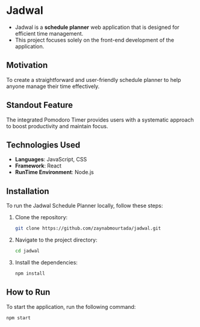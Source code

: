# Jadwal 
- Jadwal is a **schedule planner** web application that is designed for efficient time management. 
- This project focuses solely on the front-end development of the application.

## Motivation

To create a straightforward and user-friendly schedule planner to help anyone manage their time effectively.

## Standout Feature

The integrated Pomodoro Timer provides users with a systematic approach to boost productivity and maintain focus.

## Technologies Used

- **Languages**: JavaScript, CSS
- **Framework**: React
- **RunTime Environment**: Node.js

## Installation

To run the Jadwal Schedule Planner locally, follow these steps:

1. Clone the repository:

    ```bash
    git clone https://github.com/zaynabmourtada/jadwal.git
    ```

2. Navigate to the project directory:

    ```bash
    cd jadwal
    ```

3. Install the dependencies:

    ```bash
    npm install
    ```

## How to Run

To start the application, run the following command:

```bash
npm start
